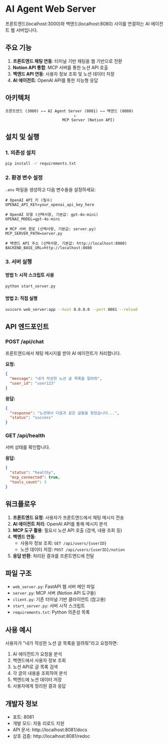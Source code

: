 # AI Agent Web Server

프론트엔드(localhost:3000)와 백엔드(localhost:8080) 사이를 연결하는 AI 에이전트 웹 서버입니다.

## 주요 기능

1. **프론트엔드 채팅 연동**: 터미널 기반 채팅을 웹 기반으로 전환
2. **Notion API 통합**: MCP 서버를 통한 노션 API 호출
3. **백엔드 API 연동**: 사용자 정보 조회 및 노션 데이터 저장
4. **AI 에이전트**: OpenAI API를 통한 지능형 응답

## 아키텍처

```
프론트엔드 (3000) ←→ AI Agent Server (8081) ←→ 백엔드 (8080)
                              ↓
                         MCP Server (Notion API)
```

## 설치 및 실행

### 1. 의존성 설치

```bash
pip install -r requirements.txt
```

### 2. 환경 변수 설정

`.env` 파일을 생성하고 다음 변수들을 설정하세요:

```env
# OpenAI API 키 (필수)
OPENAI_API_KEY=your_openai_api_key_here

# OpenAI 모델 (선택사항, 기본값: gpt-4o-mini)
OPENAI_MODEL=gpt-4o-mini

# MCP 서버 경로 (선택사항, 기본값: server.py)
MCP_SERVER_PATH=server.py

# 백엔드 API 주소 (선택사항, 기본값: http://localhost:8080)
BACKEND_BASE_URL=http://localhost:8080
```

### 3. 서버 실행

#### 방법 1: 시작 스크립트 사용
```bash
python start_server.py
```

#### 방법 2: 직접 실행
```bash
uvicorn web_server:app --host 0.0.0.0 --port 8081 --reload
```

## API 엔드포인트

### POST /api/chat
프론트엔드에서 채팅 메시지를 받아 AI 에이전트가 처리합니다.

**요청:**
```json
{
  "message": "내가 작성한 노션 글 목록을 알려줘",
  "user_id": "user123"
}
```

**응답:**
```json
{
  "response": "노션에서 다음과 같은 글들을 찾았습니다...",
  "status": "success"
}
```

### GET /api/health
서버 상태를 확인합니다.

**응답:**
```json
{
  "status": "healthy",
  "mcp_connected": true,
  "tools_count": 3
}
```

## 워크플로우

1. **프론트엔드 요청**: 사용자가 프론트엔드에서 채팅 메시지 전송
2. **AI 에이전트 처리**: OpenAI API를 통해 메시지 분석
3. **MCP 도구 활용**: 필요시 노션 API 호출 (검색, 내용 조회 등)
4. **백엔드 연동**: 
   - 사용자 정보 조회: `GET /api/users/{userID}`
   - 노션 데이터 저장: `POST /api/users/{userID}/notion`
5. **응답 반환**: 처리된 결과를 프론트엔드에 전달

## 파일 구조

- `web_server.py`: FastAPI 웹 서버 메인 파일
- `server.py`: MCP 서버 (Notion API 도구들)
- `client.py`: 기존 터미널 기반 클라이언트 (참고용)
- `start_server.py`: 서버 시작 스크립트
- `requirements.txt`: Python 의존성 목록

## 사용 예시

사용자가 "내가 작성한 노션 글 목록을 알려줘"라고 요청하면:

1. AI 에이전트가 요청을 분석
2. 백엔드에서 사용자 정보 조회
3. 노션 API로 글 목록 검색
4. 각 글의 내용을 조회하여 분석
5. 백엔드에 노션 데이터 저장
6. 사용자에게 정리된 결과 응답

## 개발자 정보

- 포트: 8081
- 개발 모드: 자동 리로드 지원
- API 문서: http://localhost:8081/docs
- 상호 검증: http://localhost:8081/redoc
